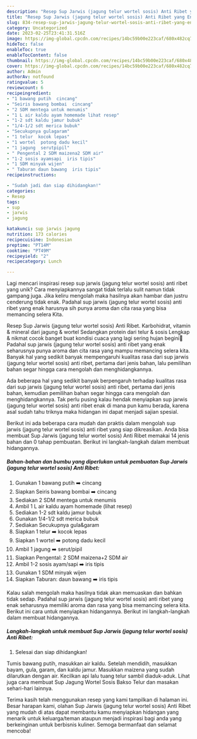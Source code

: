 ```yaml
---
description: "Resep Sup Jarwis (jagung telur wortel sosis) Anti Ribet yang Enak"
title: "Resep Sup Jarwis (jagung telur wortel sosis) Anti Ribet yang Enak"
slug: 834-resep-sup-jarwis-jagung-telur-wortel-sosis-anti-ribet-yang-enak
category: Uncategorized
date: 2023-02-25T23:41:31.516Z
image: https://img-global.cpcdn.com/recipes/14bc59b00e223caf/680x482cq70/sup-jarwis-jagung-telur-wortel-sosis-anti-ribet-foto-resep-utama.jpg
hideToc: false
enableToc: true
enableTocContent: false
thumbnail: https://img-global.cpcdn.com/recipes/14bc59b00e223caf/680x482cq70/sup-jarwis-jagung-telur-wortel-sosis-anti-ribet-foto-resep-utama.jpg
cover: https://img-global.cpcdn.com/recipes/14bc59b00e223caf/680x482cq70/sup-jarwis-jagung-telur-wortel-sosis-anti-ribet-foto-resep-utama.jpg
author: Admin
authorAv: notfound
ratingvalue: 5
reviewcount: 6
recipeingredient:
- "1 bawang putih  cincang"
- "Seiris bawang bombai  cincang"
- "2 SDM mentega untuk menumis"
- "1 L air kaldu ayam homemade lihat resep"
- "1-2 sdt kaldu jamur bubuk"
- "1/4-1/2 sdt merica bubuk"
- "Secukupnya gulagaram"
- "1 telur  kocok lepas"
- "1 wortel  potong dadu kecil"
- "1 jagung  serutpipil"
- " Pengental 2 SDM maizena2 SDM air"
- "1-2 sosis ayamsapi  iris tipis"
- "1 SDM minyak wijen"
- " Taburan daun bawang  iris tipis"
recipeinstructions:

- "Sudah jadi dan siap dihidangkan!"
categories:
- Resep
tags:
- sup
- jarwis
- jagung

katakunci: sup jarwis jagung 
nutrition: 173 calories
recipecuisine: Indonesian
preptime: "PT14M"
cooktime: "PT49M"
recipeyield: "2"
recipecategory: Lunch

---
```





Lagi mencari inspirasi resep sup jarwis (jagung telur wortel sosis) anti ribet yang unik? Cara menyiapkannya sangat tidak terlalu sulit namun tidak gampang juga. Jika keliru mengolah maka hasilnya akan hambar dan justru cenderung tidak enak. Padahal sup jarwis (jagung telur wortel sosis) anti ribet yang enak harusnya sih punya aroma dan cita rasa yang bisa memancing selera Kita.





Resep Sup Jarwis (jagung telur wortel sosis) Anti Ribet. Karbohidrat, vitamin &amp; mineral dari jagung &amp; wortel Sedangkan protein dari telur &amp; sosis Lengkap &amp; nikmat cocok banget buat kondisi cuaca yang lagi sering hujan begini🥰 Padahal sup jarwis (jagung telur wortel sosis) anti ribet yang enak seharusnya punya aroma dan cita rasa yang mampu memancing selera kita. Banyak hal yang sedikit banyak mempengaruhi kualitas rasa dari sup jarwis (jagung telur wortel sosis) anti ribet, pertama dari jenis bahan, lalu pemilihan bahan segar hingga cara mengolah dan menghidangkannya.

Ada beberapa hal yang sedikit banyak berpengaruh terhadap kualitas rasa dari sup jarwis (jagung telur wortel sosis) anti ribet, pertama dari jenis bahan, kemudian pemilihan bahan segar hingga cara mengolah dan menghidangkannya. Tak perlu pusing kalau hendak menyiapkan sup jarwis (jagung telur wortel sosis) anti ribet enak di mana pun kamu berada, karena asal sudah tahu triknya maka hidangan ini dapat menjadi sajian spesial.






Berikut ini ada beberapa cara mudah dan praktis dalam mengolah sup jarwis (jagung telur wortel sosis) anti ribet yang siap dikreasikan. Anda bisa membuat Sup Jarwis (jagung telur wortel sosis) Anti Ribet memakai 14 jenis bahan dan 0 tahap pembuatan. Berikut ini langkah-langkah dalam membuat hidangannya.

<!--inarticleads1-->

##### Bahan-bahan dan bumbu yang diperlukan untuk pembuatan Sup Jarwis (jagung telur wortel sosis) Anti Ribet:

1. Gunakan 1 bawang putih ➡️ cincang
1. Siapkan Seiris bawang bombai ➡️ cincang
1. Sediakan 2 SDM mentega untuk menumis
1. Ambil 1 L air kaldu ayam homemade (lihat resep)
1. Sediakan 1-2 sdt kaldu jamur bubuk
1. Gunakan 1/4-1/2 sdt merica bubuk
1. Sediakan Secukupnya gula&amp;garam
1. Siapkan 1 telur ➡️ kocok lepas
1. Siapkan 1 wortel ➡️ potong dadu kecil
1. Ambil 1 jagung ➡️ serut/pipil
1. Siapkan  Pengental: 2 SDM maizena+2 SDM air
1. Ambil 1-2 sosis ayam/sapi ➡️ iris tipis
1. Gunakan 1 SDM minyak wijen
1. Siapkan  Taburan: daun bawang ➡️ iris tipis


Kalau salah mengolah maka hasilnya tidak akan memuaskan dan bahkan tidak sedap. Padahal sup jarwis (jagung telur wortel sosis) anti ribet yang enak seharusnya memiliki aroma dan rasa yang bisa memancing selera kita. Berikut ini cara untuk menyiapkan hidangannya. Berikut ini langkah-langkah dalam membuat hidangannya. 

<!--inarticleads2-->

##### Langkah-langkah untuk membuat Sup Jarwis (jagung telur wortel sosis) Anti Ribet:


1. Selesai dan siap dihidangkan!

Tumis bawang putih, masukkan air kaldu. Setelah mendidih, masukkan bayam, gula, garam, dan kaldu jamur. Masukkan maizena yang sudah dilarutkan dengan air. Kecilkan api lalu tuang telur sambil diaduk-aduk. Lihat juga cara membuat Sup Jagung Wortel Sosis Bakso Telur dan masakan sehari-hari lainnya. 

Terima kasih telah menggunakan resep yang kami tampilkan di halaman ini. Besar harapan kami, olahan Sup Jarwis (jagung telur wortel sosis) Anti Ribet yang mudah di atas dapat membantu kamu menyiapkan hidangan yang menarik untuk keluarga/teman ataupun menjadi inspirasi bagi anda yang berkeinginan untuk berbisnis kuliner. Semoga bermanfaat dan selamat mencoba!
